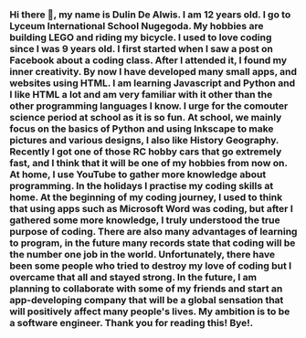 ### Hi there 👋, my name is Dulin De Alwis. I am 12 years old. I go to Lyceum International School Nugegoda. My hobbies are building LEGO and riding my bicycle. I used to love coding since I was 9 years old. I first started when I saw a post on Facebook about a coding class. After I attended it, I found my inner creativity. By now I have developed many small apps, and websites using HTML. I am learning Javascript and Python and I like HTML a lot and am very familiar with it other than the other programming languages I know. I urge for the comouter science period at school as it is so fun. At school, we mainly focus on the basics of Python and using Inkscape to make pictures and various designs, I also like History Geography. Recently I got one of those RC hobby cars that go extremely fast, and I think that it will be one of my hobbies from now on. At home, I use YouTube to gather more knowledge about programming. In the holidays I practise my coding skills at home. At the beginning of my coding journey, I used to think that using apps such as Microsoft Word was coding, but after I gathered some more knowledge, I truly understood the true purpose of coding. There are also many advantages of learning to program, in the future many records state that coding will be the number one job in the world. Unfortunately, there have been some people who tried to destroy my love of coding but I overcame that all and stayed strong. In the future, I am planning to collaborate with some of my friends and start an app-developing company that will be a global sensation that will positively affect many people's lives. My ambition is to be a software engineer. Thank you for reading this! Bye!.

<!--
**Dulinwarrior/dulinwarrior** is a ✨ _special_ ✨ repository because its `README.md` (this file) appears on your GitHub profile.

Here are some ideas to get you started:

- 🔭 I’m currently working on the backend parts of Node.js.
- 🌱 I’m currently learning Javascript and Python.
- 👯 I’m looking to collaborate on developing games.
- 🤔 I’m looking for help with becoming familiar with Javascript.
- 💬 Ask me about building websites using HTML.
- 📫 How to reach me: dulindealwis320@gmail.com.
- 😄 Pronouns: ...
- ⚡ Fun fact: I love racing and vehicles.
-->
